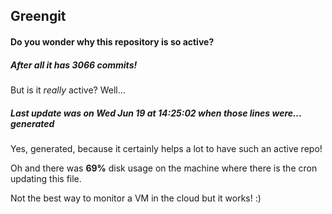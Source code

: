 ## Greengit

#### Do you wonder why this repository is so active?

##### After all it has 3066 commits!

But is it *really* active? Well...

##### Last update was on Wed Jun 19 at 14:25:02 when those lines were... generated

Yes, generated, because it certainly helps a lot to have such an active repo!

Oh and there was **69%** disk usage on the machine
where there is the cron updating this file.

Not the best way to monitor a VM in the cloud but it works! :)
